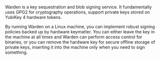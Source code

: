 Warden is a key sequestration and blob signing service. It fundamentally uses GPG2 for cryptography
operations, support private keys stored on YubiKey 4 hardware tokens.

By running Warden on a Linux machine, you can implement robust signing policies backed up by
hardware keymatter. You can either leave the key in the machine at all times and Warden can
perform access control for binaries, or you can remove the hardware key for secure offline storage
of private keys, inserting it into the machine only when you need to sign something.
